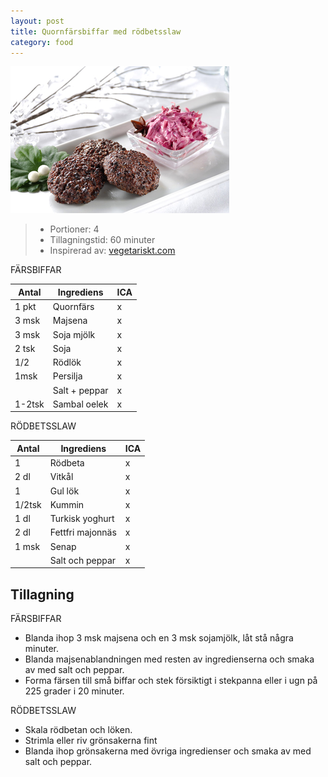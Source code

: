 ```yaml
---
layout: post
title: Quornfärsbiffar med rödbetsslaw
category: food
---
```


![Food](/images/food/2011-02-09-quornfarsbiffar-med-rodbetsslaw.png)

>* Portioner: 4
>* Tillagningstid: 60 minuter
>* Inspirerad av: [vegetariskt.com](http://www.vegetariskt.com/visarecept.asp?ReceptID=2149)

FÄRSBIFFAR

Antal  | Ingrediens                | ICA
------ | ------------------------- | ---
1 pkt  | Quornfärs                 | x
3 msk  | Majsena                   | x
3 msk  | Soja mjölk                | x
2 tsk  | Soja                      | x
1/2    | Rödlök                    | x
1msk   | Persilja                  | x
       | Salt + peppar             | x
1-2tsk | Sambal oelek              | x

RÖDBETSSLAW

Antal | Ingrediens                | ICA
----- | ------------------------- | ---
1     | Rödbeta                   | x
2 dl  | Vitkål                    | x
1     | Gul lök                   | x
1/2tsk| Kummin                    | x
1 dl  | Turkisk yoghurt           | x
2 dl  | Fettfri majonnäs          | x
1 msk | Senap                     | x
      | Salt och peppar           | x

Tillagning
----------

FÄRSBIFFAR

* Blanda ihop 3 msk majsena och en 3 msk sojamjölk, låt stå
  några minuter.
* Blanda majsenablandningen med resten av ingredienserna
  och smaka av med salt och peppar.
* Forma färsen till små biffar och stek försiktigt i stekpanna
  eller i ugn på 225 grader i 20 minuter.

RÖDBETSSLAW

* Skala rödbetan och löken.
* Strimla eller riv grönsakerna fint
* Blanda ihop grönsakerna med övriga ingredienser och smaka
  av med salt och peppar.
